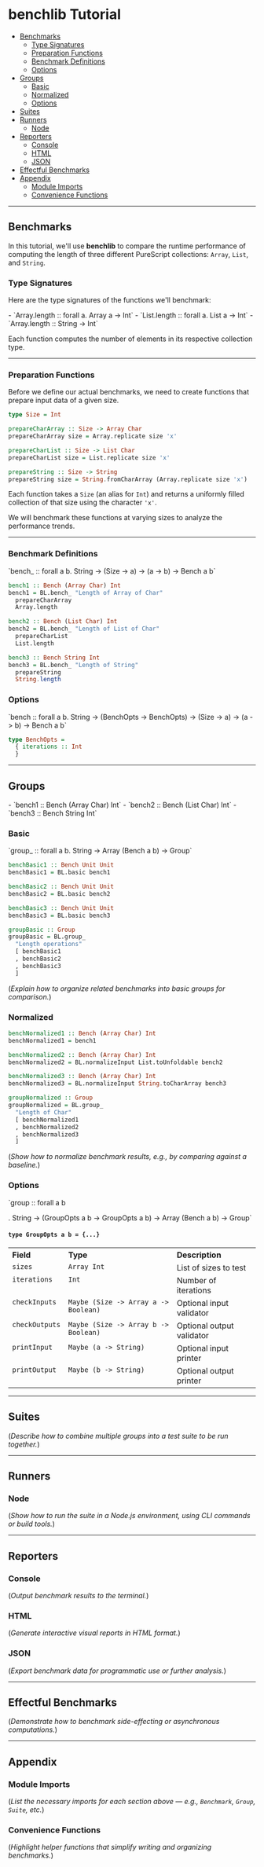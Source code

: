# benchlib Tutorial

<!-- START doctoc generated TOC please keep comment here to allow auto update -->
<!-- DON'T EDIT THIS SECTION, INSTEAD RE-RUN doctoc TO UPDATE -->

- [Benchmarks](#benchmarks)
  - [Type Signatures](#type-signatures)
  - [Preparation Functions](#preparation-functions)
  - [Benchmark Definitions](#benchmark-definitions)
  - [Options](#options)
- [Groups](#groups)
  - [Basic](#basic)
  - [Normalized](#normalized)
  - [Options](#options-1)
- [Suites](#suites)
- [Runners](#runners)
  - [Node](#node)
- [Reporters](#reporters)
  - [Console](#console)
  - [HTML](#html)
  - [JSON](#json)
- [Effectful Benchmarks](#effectful-benchmarks)
- [Appendix](#appendix)
  - [Module Imports](#module-imports)
  - [Convenience Functions](#convenience-functions)

<!-- END doctoc generated TOC please keep comment here to allow auto update -->

---

## Benchmarks

In this tutorial, we'll use **benchlib** to compare the runtime performance of computing the length of three different PureScript collections: `Array`, `List`, and `String`.

### Type Signatures

Here are the type signatures of the functions we'll benchmark:

<!-- PATCH_START pursSig
filePath: .spago/p/arrays-7.3.0/src/Data/Array.purs
ident: length
moduleAlias: Array
prefix: '- '
 -->- `Array.length :: forall a. Array a -> Int`<!-- END -->
<!-- PATCH_START pursSig
filePath: .spago/p/lists-7.0.0/src/Data/List.purs
ident: length
moduleAlias: List
prefix: '- '
 -->- `List.length :: forall a. List a -> Int`<!-- END -->
<!-- PATCH_START pursSig
filePath: .spago/p/strings-6.0.1/src/Data/String/CodePoints.purs
ident: length
moduleAlias: Array
prefix: '- '
 -->- `Array.length :: String -> Int`<!-- END -->

Each function computes the number of elements in its respective collection type.

---

### Preparation Functions

Before we define our actual benchmarks, we need to create functions that prepare input data of a given size.

<!-- PATCH_START pursType
filePath: src/BenchLib.purs
ident: Size
 -->

```purescript
type Size = Int
```

<!-- END -->

<!-- PATCH_START pursVal
filePath: test/Test/Doc.purs
idents:
  - prepareCharArray
  - prepareCharList
  - prepareString
 -->

```purescript
prepareCharArray :: Size -> Array Char
prepareCharArray size = Array.replicate size 'x'

prepareCharList :: Size -> List Char
prepareCharList size = List.replicate size 'x'

prepareString :: Size -> String
prepareString size = String.fromCharArray (Array.replicate size 'x')
```

<!-- END -->

Each function takes a `Size` (an alias for `Int`) and returns a uniformly filled collection of that size using the character `'x'`.

We will benchmark these functions at varying sizes to analyze the performance trends.

---

### Benchmark Definitions

<!-- PATCH_START pursSig
filePath: src/BenchLib.purs
ident: bench_
 -->`bench_ :: forall a b. String -> (Size -> a) -> (a -> b) -> Bench a b`<!-- END -->

<!-- PATCH_START pursVal
filePath: test/Test/Doc.purs
idents:
  - bench1
  - bench2
  - bench3
 -->

```purescript
bench1 :: Bench (Array Char) Int
bench1 = BL.bench_ "Length of Array of Char"
  prepareCharArray
  Array.length

bench2 :: Bench (List Char) Int
bench2 = BL.bench_ "Length of List of Char"
  prepareCharList
  List.length

bench3 :: Bench String Int
bench3 = BL.bench_ "Length of String"
  prepareString
  String.length
```

<!-- END -->

### Options

<!-- PATCH_START pursSig
filePath: src/BenchLib.purs
ident: bench
 -->`bench :: forall a b. String -> (BenchOpts -> BenchOpts) -> (Size -> a) -> (a -> b) -> Bench a b`<!-- END -->

<!-- PATCH_START pursType
filePath: src/BenchLib.purs
ident: BenchOpts
 -->

```purescript
type BenchOpts =
  { iterations :: Int
  }
```

<!-- END -->

---

## Groups

<!-- PATCH_START pursSig
filePath: test/Test/Doc.purs
ident: bench1
prefix: '- '
 -->- `bench1 :: Bench (Array Char) Int`<!-- END -->
<!-- PATCH_START pursSig
filePath: test/Test/Doc.purs
ident: bench2
prefix: '- '
 -->- `bench2 :: Bench (List Char) Int`<!-- END -->
<!-- PATCH_START pursSig
filePath: test/Test/Doc.purs
ident: bench3
prefix: '- '
 -->- `bench3 :: Bench String Int`<!-- END -->

### Basic

<!-- PATCH_START pursSig
filePath: src/BenchLib.purs
ident: group_
 -->`group_ :: forall a b. String -> Array (Bench a b) -> Group`<!-- END -->

<!-- PATCH_START pursVal
filePath: test/Test/Doc.purs
idents:
  - benchBasic1
  - benchBasic2
  - benchBasic3
 -->

```purescript
benchBasic1 :: Bench Unit Unit
benchBasic1 = BL.basic bench1

benchBasic2 :: Bench Unit Unit
benchBasic2 = BL.basic bench2

benchBasic3 :: Bench Unit Unit
benchBasic3 = BL.basic bench3
```

<!-- END -->

<!-- PATCH_START pursVal
filePath: test/Test/Doc.purs
idents:
  - groupBasic
 -->

```purescript
groupBasic :: Group
groupBasic = BL.group_
  "Length operations"
  [ benchBasic1
  , benchBasic2
  , benchBasic3
  ]
```

<!-- END -->

(_Explain how to organize related benchmarks into basic groups for comparison._)

### Normalized

<!-- PATCH_START pursVal
filePath: test/Test/Doc.purs
idents:
  - benchNormalized1
  - benchNormalized2
  - benchNormalized3
 -->

```purescript
benchNormalized1 :: Bench (Array Char) Int
benchNormalized1 = bench1

benchNormalized2 :: Bench (Array Char) Int
benchNormalized2 = BL.normalizeInput List.toUnfoldable bench2

benchNormalized3 :: Bench (Array Char) Int
benchNormalized3 = BL.normalizeInput String.toCharArray bench3
```

<!-- END -->

<!-- PATCH_START pursVal
filePath: test/Test/Doc.purs
idents:
  - groupNormalized
 -->

```purescript
groupNormalized :: Group
groupNormalized = BL.group_
  "Length of Char"
  [ benchNormalized1
  , benchNormalized2
  , benchNormalized3
  ]
```

<!-- END -->

(_Show how to normalize benchmark results, e.g., by comparing against a baseline._)

### Options

<!-- PATCH_START pursSig
filePath: src/BenchLib.purs
ident: group
 -->`group :: forall a b

. String
-> (GroupOpts a b -> GroupOpts a b)
-> Array (Bench a b)
-> Group`<!-- END -->

<!-- END -->

<!-- PATCH_START pursRecord
filePath: src/BenchLib.purs
ident: GroupOpts
descriptions:
  sizes: List of sizes to test
  iterations: Number of iterations
  checkInputs: Optional input validator
  checkOutputs: Optional output validator
  printInput: Optional input printer
  printOutput: Optional output printer
 -->

#### `type GroupOpts a b = {...}`

<table style='width:100%'>
  <tr>
    <th align='left'>Field</th>
    <th align='left'>Type</th>
    <th align='left'>Description</th>
  </tr>
  <tr>
    <td valign='top'>
      <code>sizes</code>
    </td>
    <td valign='top'>
      <code>Array Int</code>
    </td>
    <td valign='top'>List of sizes to test</td>
  </tr>
  <tr>
    <td valign='top'>
      <code>iterations</code>
    </td>
    <td valign='top'>
      <code>Int</code>
    </td>
    <td valign='top'>Number of iterations</td>
  </tr>
  <tr>
    <td valign='top'>
      <code>checkInputs</code>
    </td>
    <td valign='top'>
      <code>Maybe (Size -> Array a -> Boolean)</code>
    </td>
    <td valign='top'>Optional input validator</td>
  </tr>
  <tr>
    <td valign='top'>
      <code>checkOutputs</code>
    </td>
    <td valign='top'>
      <code>Maybe (Size -> Array b -> Boolean)</code>
    </td>
    <td valign='top'>Optional output validator</td>
  </tr>
  <tr>
    <td valign='top'>
      <code>printInput</code>
    </td>
    <td valign='top'>
      <code>Maybe (a -> String)</code>
    </td>
    <td valign='top'>Optional input printer</td>
  </tr>
  <tr>
    <td valign='top'>
      <code>printOutput</code>
    </td>
    <td valign='top'>
      <code>Maybe (b -> String)</code>
    </td>
    <td valign='top'>Optional output printer</td>
  </tr>
</table><!-- END -->

---

## Suites

(_Describe how to combine multiple groups into a test suite to be run together._)

---

## Runners

### Node

(_Show how to run the suite in a Node.js environment, using CLI commands or build tools._)

---

## Reporters

### Console

(_Output benchmark results to the terminal._)

### HTML

(_Generate interactive visual reports in HTML format._)

### JSON

(_Export benchmark data for programmatic use or further analysis._)

---

## Effectful Benchmarks

(_Demonstrate how to benchmark side-effecting or asynchronous computations._)

---

## Appendix

### Module Imports

(_List the necessary imports for each section above — e.g., `Benchmark`, `Group`, `Suite`, etc._)

### Convenience Functions

(_Highlight helper functions that simplify writing and organizing benchmarks._)
